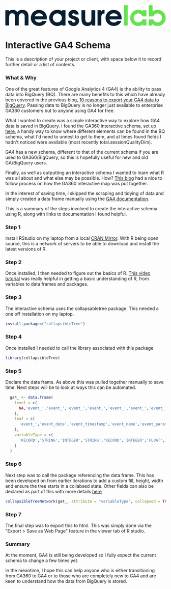 ![Measurelab logo](/measurelab_black.png)
# Interactive GA4 Schema
This is a description of your project or client, with space below it to record further detail or a list of contents.

### **What & Why**
One of the great features of Google Analytics 4 (GA4) is the ability to pass data into BigQuery (BQ). There are many benefits to this which have already been covered in the previous blog, [10 reasons to export your GA4 data to BigQuery](https://www.measurelab.co.uk/blog/reasons-export-ga4-data-bigquery/). Passing data to BigQuery is no longer just available to enterprise GA360 customers but to anyone using GA4 for free.

What I wanted to create was a simple interactive way to explore how GA4 data is saved in BigQuery. I found the GA360 interactive schema, set up [here](https://storage.googleapis.com/e-nor/visualizations/bigquery/ga360-schema.html), a handy way to know where different elements can be found in the BQ schema, what I'd need to unnest to get to them, and at times found fields I hadn't noticed were available (most recently total.sessionQualityDim).

GA4 has a new schema, different to that of the current schema if you are used to GA360/BigQuery, so this is hopefully useful for new and old GA/BigQuery users.

Finally, as well as outputting an interactive schema I wanted to learn what R was all about and what else may be possible.
How?
[This blog](https://www.cardinalpath.com/blog/using-r-visualize-google-bigquery-export-schemas) had a nice to follow process on how the GA360 interactive map was put together.

In the interest of saving time, I skipped the scraping and tidying of data and simply created a data frame manually using the [GA4 documentation](https://support.google.com/analytics/answer/7029846?hl=en#zippy=%2Cold-export-schema).

This is a summary of the steps involved to create the interactive schema using R, along with links to documentation I found helpful.


### **Step 1**
Install RStudio on my laptop from a local [CRAN Mirror](https://cran.r-project.org/mirrors.html). With R being open source, this is a network of servers to be able to download and install the latest versions of R.


### **Step 2**
Once installed, I then needed to figure out the basics of R. [This video tutorial](https://www.youtube.com/watch?v=BvKETZ6kr9Q) was really helpful in getting a basic understanding of R, from variables to data frames and packages.


### **Step 3**
The interactive schema uses the collapsabletree package. This needed a one off installation on my laptop.  

```R 
install.packages("collapsibleTree")
```


### **Step 4**
Once installed I needed to call the library associated with this package

```R 
library(collapsibleTree)
```


### **Step 5**
Declare the data frame. As above this was pulled together manually to save time. Next steps will be to look at ways this can be automated.

```R 
  ga4_ <- data.frame(
    level = c(
      NA,'event_','event_','event_','event_','event_','event_','event_','event_','event_','event_params','event_params','event_params.value','event_params.value','event_params.value','event_params.value','event_','event_','event_','privacy_info','privacy_info','privacy_info','event_','user_properties','user_properties','user_properties.value','user_properties.value','user_properties.value','user_properties.value','user_properties.value','event_','event_','user_ltv','user_ltv','event_','device','device','device','device','device','device','device','device','device','device','device','device','device','device.web_info','device.web_info','device.web_info','event_','geo','geo','geo','geo','geo','geo','event_','app_info','app_info','app_info','app_info','event_','traffic_source','traffic_source','traffic_source','event_','event_','event_','ecommerce','ecommerce','ecommerce','ecommerce','ecommerce','ecommerce','ecommerce','ecommerce','ecommerce','ecommerce','ecommerce','event_','items','items','items','items','items','items','items','items','items','items','items','items','items','items','items','items','items','items','items','items','items','items','items','items','items','items'
    ),
    leaf = c(
      'event_','event_date','event_timestamp','event_name','event_params','event_previous_timestamp','event_value_in_usd','event_bundle_sequence_id','event_server_timestamp_offset','event_params','event_params.key','event_params.value','event_params.value.string_value','event_params.value.int_value','event_params.value.double_value','event_params.value.float_value','user_id','user_pseudo_id','privacy_info','privacy_info.ads_storage','privacy_info.analytics_storage','privacy_info.uses_transient_token','user_properties','user_properties.key','user_properties.value','user_properties.value.string_value','user_properties.value.int_value','user_properties.value.double_value','user_properties.value.float_value','user_properties.value.set_timestamp_micros','user_first_touch_timestamp','user_ltv','user_ltv.revenue','user_ltv.currency','device','device.category','device.mobile_brand_name','device.mobile_model_name','device.mobile_marketing_name','device.mobile_os_hardware_model','device.operating_system','device.operating_system_version','device.vendor_id','device.advertising_id','device.language','device.time_zone_offset_seconds','device.is_limited_ad_tracking','device.web_info','device.web_info.browser','device.web_info.browser_version','device.web_info.hostname','geo','geo.continent','geo.sub_continent','geo.country','geo.region','geo.metro','geo.city','app_info','app_info.id','app_info.firebase_app_id','app_info.install_source','app_info.version','traffic_source','traffic_source.name','traffic_source.medium','traffic_source.source','stream_id','platform','ecommerce','ecommerce.total_item_quantity','ecommerce.purchase_revenue_in_usd','ecommerce.purchase_revenue','ecommerce.refund_value_in_usd','ecommerce.refund_value','ecommerce.shipping_value_in_usd','ecommerce.shipping_value','ecommerce.tax_value_in_usd','ecommerce.tax_value','ecommerce.transaction_id','ecommerce.unique_items','items','items.item_id','items.item_name','items.item_brand','items.item_variant','items.item_category','items.item_category2','items.item_category3','items.item_category4','items.item_category5','items.price_in_usd','items.price','items.quantity','items.item_revenue_in_usd','items.item_revenue','items.item_refund_in_usd','items.item_refund','items.coupon','items.affiliation','items.location_id','items.item_list_id','items.item_list_name','items.item_list_index','items.promotion_id','items.promotion_name','items.creative_name','items.creative_slot'
    ),
    variableType = c(
      'RECORD','STRING','INTEGER','STRING','RECORD','INTEGER','FLOAT','INTEGER','INTEGER','RECORD','STRING','RECORD','STRING','INTEGER','FLOAT','FLOAT','STRING','STRING','RECORD','STRING','STRING','STRING','RECORD','STRING','RECORD','STRING','INTEGER','FLOAT','FLOAT','INTEGER','INTEGER','RECORD','FLOAT','STRING','RECORD','STRING','STRING','STRING','STRING','STRING','STRING','STRING','STRING','STRING','STRING','INTEGER','BOOLEAN','RECORD','STRING','STRING','STRING','RECORD','STRING','STRING','STRING','STRING','STRING','STRING','RECORD','STRING','STRING','STRING','STRING','RECORD','STRING','STRING','STRING','STRING','STRING','RECORD','INTEGER','FLOAT','FLOAT','ecommerce.refund_value_in_usd','FLOAT','FLOAT','FLOAT','FLOAT','FLOAT','STRING','INTEGER','RECORD','STRING','STRING','STRING','STRING','STRING','STRING','STRING','STRING','STRING','FLOAT','FLOAT','INTEGER','FLOAT','FLOAT','FLOAT','FLOAT','STRING','STRING','STRING','STRING','STRING','STRING','STRING','STRING','STRING','STRING'
    )
  )
 ```
 
 
### **Step 6**
Next step was to call the package referencing the data frame. This has been developed on from earlier iterations to add a custom fill, height, width and ensure the tree starts in a collabsed state. Other fields can also be declared as part of this with more details [here](https://cran.r-project.org/web/packages/collapsibleTree/collapsibleTree.pdf)

```R  
collapsibleTreeNetwork(ga4_, attribute = "variableType", collapsed = TRUE, zoomable = FALSE, fill = "#66E251", height = 700, width = 1200)
```

### **Step 7**
The final step was to export this to html. This was simply done via the "Export > Save as Web Page" feature in the viewer tab of R studio. 



### **Summary**
At the moment, GA4 is still being developed so I fully expect the current schema to change a few times yet.

In the meantime, I hope this can help anyone who is either transitioning from GA360 to GA4 or to those who are completely new to GA4 and are keen to understand how the data from BigQuery is stored.

